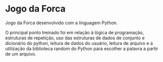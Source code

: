 # Jogo da Forca
Jogo da Forca desenvolvido com a linguagem Python.
 
O principal ponto treinado foi em relação à lógica de programação, estruturas de repetição, uso das estruturas de dados de conjunto e dicionário do python, leitura de dados do usuário, leitura de arquivo e a utilização da biblioteca random do Python para escolher a palavra a partir de um arquivo.
